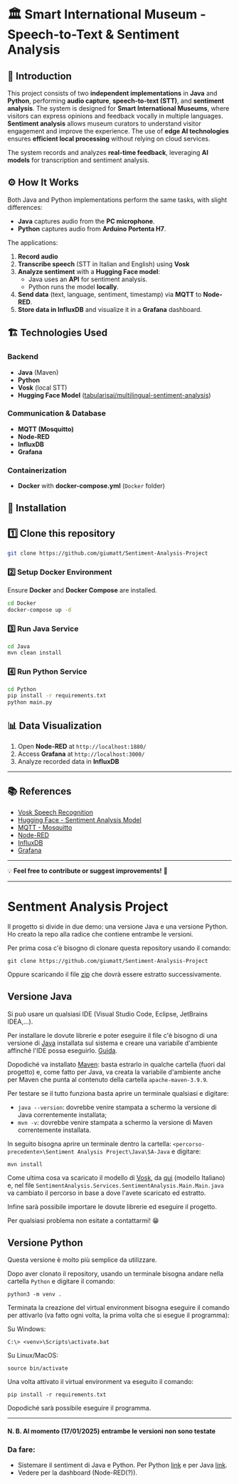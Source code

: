 # 🏛️ Smart International Museum - Speech-to-Text & Sentiment Analysis

## 📌 Introduction

This project consists of two **independent implementations** in **Java** and **Python**, performing **audio capture**, **speech-to-text (STT)**, and **sentiment analysis**. The system is designed for **Smart International Museums**, where visitors can express opinions and feedback vocally in multiple languages. **Sentiment analysis** allows museum curators to understand visitor engagement and improve the experience. The use of **edge AI technologies** ensures **efficient local processing** without relying on cloud services.

The system records and analyzes **real-time feedback**, leveraging **AI models** for transcription and sentiment analysis.

## ⚙️ How It Works

Both Java and Python implementations perform the same tasks, with slight differences:

- **Java** captures audio from the **PC microphone**.
- **Python** captures audio from **Arduino Portenta H7**.

The applications:

1. **Record audio**
2. **Transcribe speech** (STT in Italian and English) using **Vosk**
3. **Analyze sentiment** with a **Hugging Face model**:
   - Java uses an **API** for sentiment analysis.
   - Python runs the model **locally**.
4. **Send data** (text, language, sentiment, timestamp) via **MQTT** to **Node-RED**.
5. **Store data in InfluxDB** and visualize it in a **Grafana** dashboard.

## 🏗️ Technologies Used

### Backend
- **Java** (Maven)
- **Python**
- **Vosk** (local STT)
- **Hugging Face Model** ([tabularisai/multilingual-sentiment-analysis](https://huggingface.co/tabularisai/multilingual-sentiment-analysis))

### Communication & Database
- **MQTT (Mosquitto)**
- **Node-RED**
- **InfluxDB**
- **Grafana**

### Containerization
- **Docker** with **docker-compose.yml** (`Docker` folder)

## 🚀 Installation

## 1️⃣ Clone this repository

```sh
git clone https://github.com/giumatt/Sentiment-Analysis-Project
```

### 2️⃣ Setup Docker Environment

Ensure **Docker** and **Docker Compose** are installed.

```sh
cd Docker
docker-compose up -d
```

### 3️⃣ Run Java Service

```sh
cd Java
mvn clean install
```

### 4️⃣ Run Python Service

```sh
cd Python
pip install -r requirements.txt
python main.py
```

## 📊 Data Visualization

1. Open **Node-RED** at `http://localhost:1880/`
2. Access **Grafana** at `http://localhost:3000/`
3. Analyze recorded data in **InfluxDB**

---

## 📚 References

- [Vosk Speech Recognition](https://alphacephei.com/vosk/)
- [Hugging Face - Sentiment Analysis Model](https://huggingface.co/tabularisai/multilingual-sentiment-analysis)
- [MQTT - Mosquitto](https://mosquitto.org/)
- [Node-RED](https://nodered.org/)
- [InfluxDB](https://www.influxdata.com/)
- [Grafana](https://grafana.com/)

---

💡 **Feel free to contribute or suggest improvements!** 🚀

---

# Sentment Analysis Project

Il progetto si divide in due demo: una versione Java e una versione Python. Ho creato la repo alla radice che contiene entrambe le versioni.

Per prima cosa c'è bisogno di clonare questa repository usando il comando: 
```
git clone https://github.com/giumatt/Sentiment-Analysis-Project
```
Oppure scaricando il file [zip](https://github.com/giumatt/Sentiment-Analysis-Project/archive/refs/heads/main.zip) che dovrà essere estratto successivamente.

## Versione Java
Si può usare un qualsiasi IDE (Visual Studio Code, Eclipse, JetBrains IDEA,...).

Per installare le dovute librerie e poter eseguire il file c'è bisogno di una versione di [Java](https://www.oracle.com/java/technologies/downloads/#java21) installata
sul sistema e creare una variabile d'ambiente affinché l'IDE possa eseguirlo. [Guida](https://www.ibm.com/docs/it/was-liberty/core?topic=susmelbuc-setting-java-home-variable-liberty-collective-members-controllers#tasktwlp_java_reqs__steps-unordered__1).

Dopodiché va installato [Maven](https://maven.apache.org/download.cgi): basta estrarlo in qualche cartella (fuori dal progetto) e, come fatto per Java, va creata la variabile d'ambiente anche per Maven che punta al contenuto della cartella `apache-maven-3.9.9`.

Per testare se il tutto funziona basta aprire un terminale qualsiasi e digitare:
- `java --version`: dovrebbe venire stampata a schermo la versione di Java correntemente installata;
- `mvn -v`: dovrebbe venire stampata a schermo la versione di Maven correntemente installata.

In seguito bisogna aprire un terminale dentro la cartella: `<percorso-precedente>\Sentiment Analysis Project\Java\SA-Java` e digitare:
```
mvn install
```
Come ultima cosa va scaricato il modello di [Vosk](https://alphacephei.com/vosk/), da [qui](https://alphacephei.com/vosk/models/vosk-model-it-0.22.zip) (modello Italiano)
e, nel file `SentimentAnalysis.Services.SentimentAnalysis.Main.Main.java` va cambiato il percorso in base a dove l'avete scaricato ed estratto.

Infine sarà possibile importare le dovute librerie ed eseguire il progetto.

Per qualsiasi problema non esitate a contattarmi! 😁

## Versione Python

Questa versione è molto più semplice da utilizzare.

Dopo aver clonato il repository, usando un terminale bisogna andare nella cartella `Python` e digitare il comando:

```
python3 -m venv .
```

Terminata la creazione del virtual environment bisogna eseguire il comando per attivarlo (va fatto ogni volta, la prima volta che si esegue il programma):

Su Windows:
```
C:\> <venv>\Scripts\activate.bat
```

Su Linux/MacOS:
```
source bin/activate
```

Una volta attivato il virtual environment va eseguito il comando:
```
pip install -r requirements.txt
```

Dopodiché sarà possibile eseguire il programma.

---

#### N. B. Al momento (17/01/2025) entrambe le versioni non sono testate

### Da fare:
- Sistemare il sentiment di Java e Python. Per Python [link](https://huggingface.co/tabularisai/multilingual-sentiment-analysis) e per Java [link](https://stanfordnlp.github.io/CoreNLP/simple.html).
- Vedere per la dashboard (Node-RED(?)).
